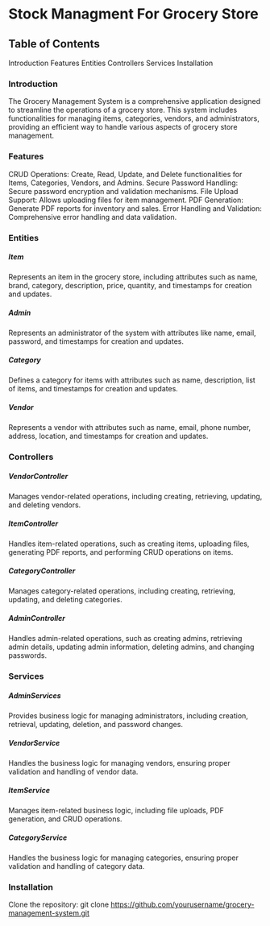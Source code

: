 # Stock Managment For Grocery Store
## Table of Contents
Introduction
Features
Entities
Controllers
Services
Installation

### Introduction
The Grocery Management System is a comprehensive application designed to streamline the operations of a grocery store. This system includes functionalities for managing items, categories, vendors, and administrators, providing an efficient way to handle various aspects of grocery store management.

### Features
CRUD Operations: Create, Read, Update, and Delete functionalities for Items, Categories, Vendors, and Admins.
Secure Password Handling: Secure password encryption and validation mechanisms.
File Upload Support: Allows uploading files for item management.
PDF Generation: Generate PDF reports for inventory and sales.
Error Handling and Validation: Comprehensive error handling and data validation.

### Entities
##### Item
Represents an item in the grocery store, including attributes such as name, brand, category, description, price, quantity, and timestamps for creation and updates.

##### Admin
Represents an administrator of the system with attributes like name, email, password, and timestamps for creation and updates.

##### Category
Defines a category for items with attributes such as name, description, list of items, and timestamps for creation and updates.

##### Vendor
Represents a vendor with attributes such as name, email, phone number, address, location, and timestamps for creation and updates.

### Controllers
##### VendorController
Manages vendor-related operations, including creating, retrieving, updating, and deleting vendors.

##### ItemController
Handles item-related operations, such as creating items, uploading files, generating PDF reports, and performing CRUD operations on items.

##### CategoryController
Manages category-related operations, including creating, retrieving, updating, and deleting categories.

##### AdminController
Handles admin-related operations, such as creating admins, retrieving admin details, updating admin information, deleting admins, and changing passwords.

### Services
##### AdminServices
Provides business logic for managing administrators, including creation, retrieval, updating, deletion, and password changes.

##### VendorService
Handles the business logic for managing vendors, ensuring proper validation and handling of vendor data.

##### ItemService
Manages item-related business logic, including file uploads, PDF generation, and CRUD operations.

##### CategoryService
Handles the business logic for managing categories, ensuring proper validation and handling of category data.

### Installation
Clone the repository:
git clone https://github.com/yourusername/grocery-management-system.git

